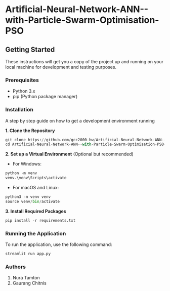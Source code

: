 # Artificial-Neural-Network-ANN--with-Particle-Swarm-Optimisation-PSO

## Getting Started

These instructions will get you a copy of the project up and running on your local machine for development and testing purposes.

### Prerequisites

* Python 3.x
* pip (Python package manager)

### Installation

A step by step guide on how to get a development environment running

**1. Clone the Repository**

```python
git clone https://github.com/gcc2000-hw/Artificial-Neural-Network-ANN--with-Particle-Swarm-Optimisation-PSO-
cd Artificial-Neural-Network-ANN--with-Particle-Swarm-Optimisation-PSO-
```


**2. Set up a Virtual Environment** (Optional but recommended)

* For Windows:

```python
python -m venv 
venv.\venv\Scripts\activate
```

* For macOS and Linux:

```python
python3 -m venv venv
source venv/bin/activate
```


**3. Install Required Packages**

```python
pip install -r requirements.txt
```

### Running the Application

To run the application, use the following command:

```python
streamlit run app.py
```

### Authors

1. Nura Tamton
2. Gaurang Chitnis
